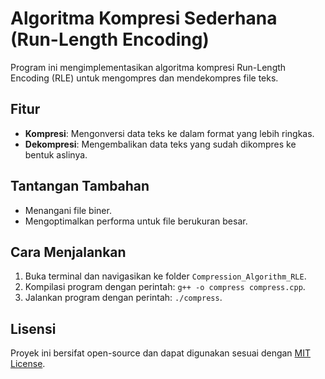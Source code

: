 # Algoritma Kompresi Sederhana (Run-Length Encoding)

Program ini mengimplementasikan algoritma kompresi Run-Length Encoding (RLE) untuk mengompres dan mendekompres file teks.

## Fitur

- **Kompresi**: Mengonversi data teks ke dalam format yang lebih ringkas.
- **Dekompresi**: Mengembalikan data teks yang sudah dikompres ke bentuk aslinya.

## Tantangan Tambahan

- Menangani file biner.
- Mengoptimalkan performa untuk file berukuran besar.

## Cara Menjalankan

1. Buka terminal dan navigasikan ke folder `Compression_Algorithm_RLE`.
2. Kompilasi program dengan perintah: `g++ -o compress compress.cpp`.
3. Jalankan program dengan perintah: `./compress`.

## Lisensi

Proyek ini bersifat open-source dan dapat digunakan sesuai dengan [MIT License](../LICENSE).
